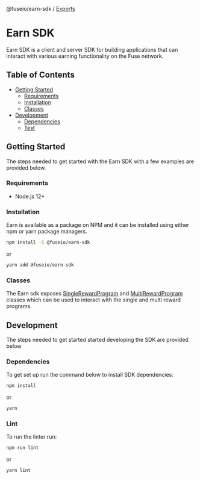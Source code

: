 @fuseio/earn-sdk / [Exports](modules.md)

# Earn SDK
Earn SDK is a client and server SDK for building applications that can interact with various
earning functionality on the Fuse network. 

## Table of Contents
- [Getting Started](#getting-started)
    - [Requirements](#requirements)
    - [Installation](#installation)
    - [Classes](#Classes)
- [Development](#development)
    - [Dependencies](#dependencies)
    - [Test](#test)

## Getting Started
The steps needed to get started with the Earn SDK with a few examples are provided below.

### Requirements
- Node.js 12+

### Installation
Earn is available as a package on NPM and it can be installed using either npm or yarn package managers.
```bash
npm install -S @fuseio/earn-sdk
```
or
```bash
yarn add @fuseio/earn-sdk
```

### Classes
The Earn sdk exposes [SingleRewardProgram](https://github.com/fuseio/earn-sdk/blob/master/docs/classes/SingleRewardProgram.md) and [MultiRewardProgram](https://github.com/fuseio/earn-sdk/blob/master/docs/classes/MultiRewardProgram.md) classes which can be used to interact with the single and multi
reward programs.

## Development
The steps needed to get started started developing the SDK are provided below

### Dependencies
To get set up run the command below to install SDK dependencies:
```bash
npm install
```
or
```bash
yarn
```

### Lint
To run the linter run:
```bash
npm run lint
```
or
```bash
yarn lint
```
